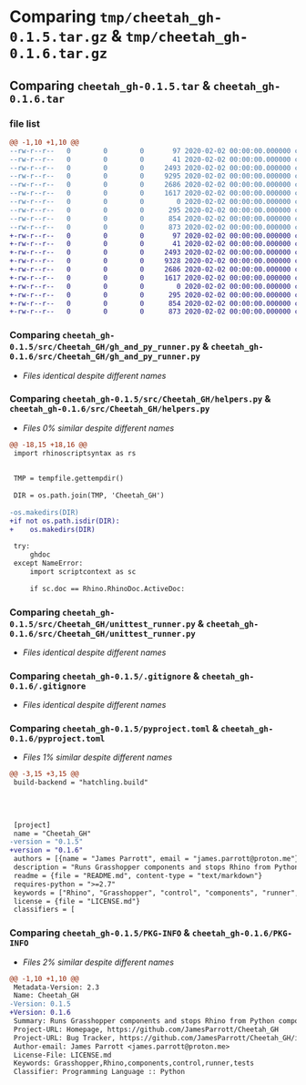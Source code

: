 # Comparing `tmp/cheetah_gh-0.1.5.tar.gz` & `tmp/cheetah_gh-0.1.6.tar.gz`

## Comparing `cheetah_gh-0.1.5.tar` & `cheetah_gh-0.1.6.tar`

### file list

```diff
@@ -1,10 +1,10 @@
--rw-r--r--   0        0        0       97 2020-02-02 00:00:00.000000 cheetah_gh-0.1.5/.gitattributes
--rw-r--r--   0        0        0       41 2020-02-02 00:00:00.000000 cheetah_gh-0.1.5/src/Cheetah_GH/__init__.py
--rw-r--r--   0        0        0     2493 2020-02-02 00:00:00.000000 cheetah_gh-0.1.5/src/Cheetah_GH/gh_and_py_runner.py
--rw-r--r--   0        0        0     9295 2020-02-02 00:00:00.000000 cheetah_gh-0.1.5/src/Cheetah_GH/helpers.py
--rw-r--r--   0        0        0     2686 2020-02-02 00:00:00.000000 cheetah_gh-0.1.5/src/Cheetah_GH/unittest_runner.py
--rw-r--r--   0        0        0     1617 2020-02-02 00:00:00.000000 cheetah_gh-0.1.5/.gitignore
--rw-r--r--   0        0        0        0 2020-02-02 00:00:00.000000 cheetah_gh-0.1.5/LICENSE.md
--rw-r--r--   0        0        0      295 2020-02-02 00:00:00.000000 cheetah_gh-0.1.5/README.md
--rw-r--r--   0        0        0      854 2020-02-02 00:00:00.000000 cheetah_gh-0.1.5/pyproject.toml
--rw-r--r--   0        0        0      873 2020-02-02 00:00:00.000000 cheetah_gh-0.1.5/PKG-INFO
+-rw-r--r--   0        0        0       97 2020-02-02 00:00:00.000000 cheetah_gh-0.1.6/.gitattributes
+-rw-r--r--   0        0        0       41 2020-02-02 00:00:00.000000 cheetah_gh-0.1.6/src/Cheetah_GH/__init__.py
+-rw-r--r--   0        0        0     2493 2020-02-02 00:00:00.000000 cheetah_gh-0.1.6/src/Cheetah_GH/gh_and_py_runner.py
+-rw-r--r--   0        0        0     9328 2020-02-02 00:00:00.000000 cheetah_gh-0.1.6/src/Cheetah_GH/helpers.py
+-rw-r--r--   0        0        0     2686 2020-02-02 00:00:00.000000 cheetah_gh-0.1.6/src/Cheetah_GH/unittest_runner.py
+-rw-r--r--   0        0        0     1617 2020-02-02 00:00:00.000000 cheetah_gh-0.1.6/.gitignore
+-rw-r--r--   0        0        0        0 2020-02-02 00:00:00.000000 cheetah_gh-0.1.6/LICENSE.md
+-rw-r--r--   0        0        0      295 2020-02-02 00:00:00.000000 cheetah_gh-0.1.6/README.md
+-rw-r--r--   0        0        0      854 2020-02-02 00:00:00.000000 cheetah_gh-0.1.6/pyproject.toml
+-rw-r--r--   0        0        0      873 2020-02-02 00:00:00.000000 cheetah_gh-0.1.6/PKG-INFO
```

### Comparing `cheetah_gh-0.1.5/src/Cheetah_GH/gh_and_py_runner.py` & `cheetah_gh-0.1.6/src/Cheetah_GH/gh_and_py_runner.py`

 * *Files identical despite different names*

### Comparing `cheetah_gh-0.1.5/src/Cheetah_GH/helpers.py` & `cheetah_gh-0.1.6/src/Cheetah_GH/helpers.py`

 * *Files 0% similar despite different names*

```diff
@@ -18,15 +18,16 @@
 import rhinoscriptsyntax as rs
 
 
 TMP = tempfile.gettempdir()
 
 DIR = os.path.join(TMP, 'Cheetah_GH')
 
-os.makedirs(DIR)
+if not os.path.isdir(DIR):
+    os.makedirs(DIR) 
 
 try:
     ghdoc
 except NameError:
     import scriptcontext as sc
 
     if sc.doc == Rhino.RhinoDoc.ActiveDoc:
```

### Comparing `cheetah_gh-0.1.5/src/Cheetah_GH/unittest_runner.py` & `cheetah_gh-0.1.6/src/Cheetah_GH/unittest_runner.py`

 * *Files identical despite different names*

### Comparing `cheetah_gh-0.1.5/.gitignore` & `cheetah_gh-0.1.6/.gitignore`

 * *Files identical despite different names*

### Comparing `cheetah_gh-0.1.5/pyproject.toml` & `cheetah_gh-0.1.6/pyproject.toml`

 * *Files 1% similar despite different names*

```diff
@@ -3,15 +3,15 @@
 build-backend = "hatchling.build"
 
 
 
 
 [project]
 name = "Cheetah_GH"
-version = "0.1.5"
+version = "0.1.6"
 authors = [{name = "James Parrott", email = "james.parrott@proton.me"}]
 description = "Runs Grasshopper components and stops Rhino from Python components. Optionally runs Rhino3D and Grasshopper from the command line."
 readme = {file = "README.md", content-type = "text/markdown"}
 requires-python = ">=2.7"
 keywords = ["Rhino", "Grasshopper", "control", "components", "runner", "tests"]
 license = {file = "LICENSE.md"}
 classifiers = [
```

### Comparing `cheetah_gh-0.1.5/PKG-INFO` & `cheetah_gh-0.1.6/PKG-INFO`

 * *Files 2% similar despite different names*

```diff
@@ -1,10 +1,10 @@
 Metadata-Version: 2.3
 Name: Cheetah_GH
-Version: 0.1.5
+Version: 0.1.6
 Summary: Runs Grasshopper components and stops Rhino from Python components. Optionally runs Rhino3D and Grasshopper from the command line.
 Project-URL: Homepage, https://github.com/JamesParrott/Cheetah_GH
 Project-URL: Bug Tracker, https://github.com/JamesParrott/Cheetah_GH/issues
 Author-email: James Parrott <james.parrott@proton.me>
 License-File: LICENSE.md
 Keywords: Grasshopper,Rhino,components,control,runner,tests
 Classifier: Programming Language :: Python
```

